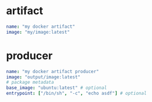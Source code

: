 # artifact

```yaml
name: "my docker artifact"
image: "my/image:latest"
```

# producer

```yaml
name: "my docker artifact producer"
image: "output/image:latest"
# package metadata
base_image: "ubuntu:latest" # optional
entrypoint: ["/bin/sh", "-c", "echo asdf"] # optional
```
